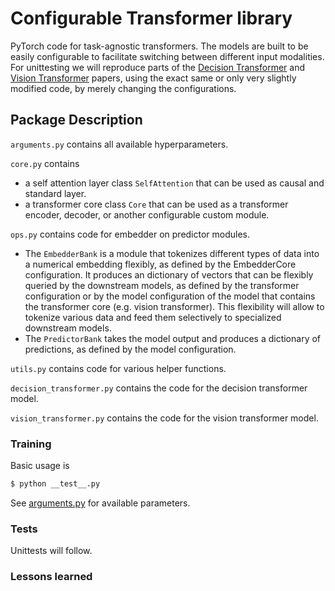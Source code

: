 # Configurable Transformer library

PyTorch code for task-agnostic transformers. The models are built to be easily configurable to facilitate switching between different input modalities.
For unittesting we will reproduce parts of the [Decision Transformer](https://arxiv.org/abs/2106.01345) and [Vision Transformer](https://arxiv.org/abs/2010.11929) papers, using the exact same or only very slightly modified code, by merely changing the configurations. 

## Package Description

`arguments.py` contains all available hyperparameters.

`core.py` contains 
*   a self attention layer class `SelfAttention` that can be used as causal and standard layer.
*   a transformer core class `Core` that can be used as a transformer encoder, decoder, or another configurable custom module.

`ops.py` contains code for embedder on predictor modules.
*   The `EmbedderBank` is a module that tokenizes different types of data into a numerical embedding flexibly, as defined by the EmbedderCore configuration. It produces an dictionary of vectors that can be flexibly queried by the downstream models, as defined by the transformer configuration or by the model configuration of the model that contains the transformer core (e.g. vision transformer). This flexibility will allow to tokenize various data and feed them selectively to specialized downstream models.
*   The `PredictorBank` takes the model output and produces a dictionary of predictions, as defined by the model configuration.

`utils.py` contains code for various helper functions.

`decision_transformer.py` contains the code for the decision transformer model.

`vision_transformer.py` contains the code for the vision transformer model.

### Training

Basic usage is

```bash
$ python __test__.py
```

See [arguments.py](https://github.com/sebvoigtlaender/state_rl_basics/blob/main/arguments.py) for available parameters. 

### Tests

Unittests will follow.

### Lessons learned